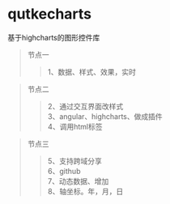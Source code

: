 # qutkecharts
基于highcharts的图形控件库

>节点一
>>1、数据、样式、效果，实时<br/>

>节点二
>>2、通过交互界面改样式<br/>
>>3、angular、highcharts、做成插件<br/>
>>4、调用html标签<br/>

>节点三
>>5、支持跨域分享<br/>
>>6、github<br/>
>>7、动态数据、增加<br/>
>>8、轴坐标。年，月，日
